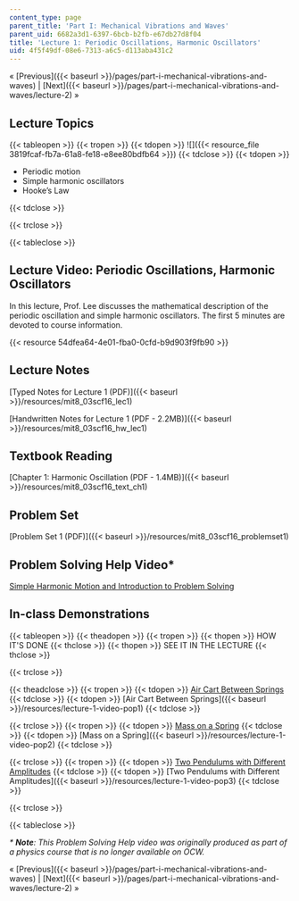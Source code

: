 ```yaml
---
content_type: page
parent_title: 'Part I: Mechanical Vibrations and Waves'
parent_uid: 6682a3d1-6397-6bcb-b2fb-e67db27d8f04
title: 'Lecture 1: Periodic Oscillations, Harmonic Oscillators'
uid: 4f5f49df-08e6-7313-a6c5-d113aba431c2
---
```


« [Previous]({{< baseurl >}}/pages/part-i-mechanical-vibrations-and-waves) | [Next]({{< baseurl >}}/pages/part-i-mechanical-vibrations-and-waves/lecture-2) »

Lecture Topics
--------------

{{< tableopen >}}
{{< tropen >}}
{{< tdopen >}}
![]({{< resource_file 3819fcaf-fb7a-61a8-fe18-e8ee80bdfb64 >}})
{{< tdclose >}}
{{< tdopen >}}


*   Periodic motion
*   Simple harmonic oscillators
*   Hooke’s Law


{{< tdclose >}}

{{< trclose >}}

{{< tableclose >}}

Lecture Video: Periodic Oscillations, Harmonic Oscillators
----------------------------------------------------------

In this lecture, Prof. Lee discusses the mathematical description of the periodic oscillation and simple harmonic oscillators. The first 5 minutes are devoted to course information.

{{< resource 54dfea64-4e01-fba0-0cfd-b9d903f9fb90 >}}

Lecture Notes
-------------

[Typed Notes for Lecture 1 (PDF)]({{< baseurl >}}/resources/mit8_03scf16_lec1)

[Handwritten Notes for Lecture 1 (PDF - 2.2MB)]({{< baseurl >}}/resources/mit8_03scf16_hw_lec1)

Textbook Reading
----------------

[Chapter 1: Harmonic Oscillation (PDF - 1.4MB)]({{< baseurl >}}/resources/mit8_03scf16_text_ch1)

Problem Set
-----------

[Problem Set 1 (PDF)]({{< baseurl >}}/resources/mit8_03scf16_problemset1)

Problem Solving Help Video\*
----------------------------

[Simple Harmonic Motion and Introduction to Problem Solving](/courses/res-8-005-vibrations-and-waves-problem-solving-fall-2012/pages/problem-solving-videos/simple-harmonic-motion-and-introduction-to-problem-solving-1)

In-class Demonstrations
-----------------------

{{< tableopen >}}
{{< theadopen >}}
{{< tropen >}}
{{< thopen >}}
HOW IT'S DONE
{{< thclose >}}
{{< thopen >}}
SEE IT IN THE LECTURE
{{< thclose >}}

{{< trclose >}}

{{< theadclose >}}
{{< tropen >}}
{{< tdopen >}}
[Air Cart Between Springs](http://tsgphysics.mit.edu/front/?page=demo.php&letnum=C%201&show=0)
{{< tdclose >}}
{{< tdopen >}}
[Air Cart Between Springs]({{< baseurl >}}/resources/lecture-1-video-pop1)
{{< tdclose >}}

{{< trclose >}}
{{< tropen >}}
{{< tdopen >}}
[Mass on a Spring](http://tsgphysics.mit.edu/front/?page=demo.php&letnum=C%202&show=0)
{{< tdclose >}}
{{< tdopen >}}
[Mass on a Spring]({{< baseurl >}}/resources/lecture-1-video-pop2)
{{< tdclose >}}

{{< trclose >}}
{{< tropen >}}
{{< tdopen >}}
[Two Pendulums with Different Amplitudes](http://tsgphysics.mit.edu/front/?page=demo.php&letnum=C%2010&show=0)
{{< tdclose >}}
{{< tdopen >}}
[Two Pendulums with Different Amplitudes]({{< baseurl >}}/resources/lecture-1-video-pop3)
{{< tdclose >}}

{{< trclose >}}

{{< tableclose >}}

_\* **Note**: This Problem Solving Help video was originally produced as part of a physics course that is no longer available on OCW._

« [Previous]({{< baseurl >}}/pages/part-i-mechanical-vibrations-and-waves) | [Next]({{< baseurl >}}/pages/part-i-mechanical-vibrations-and-waves/lecture-2) »